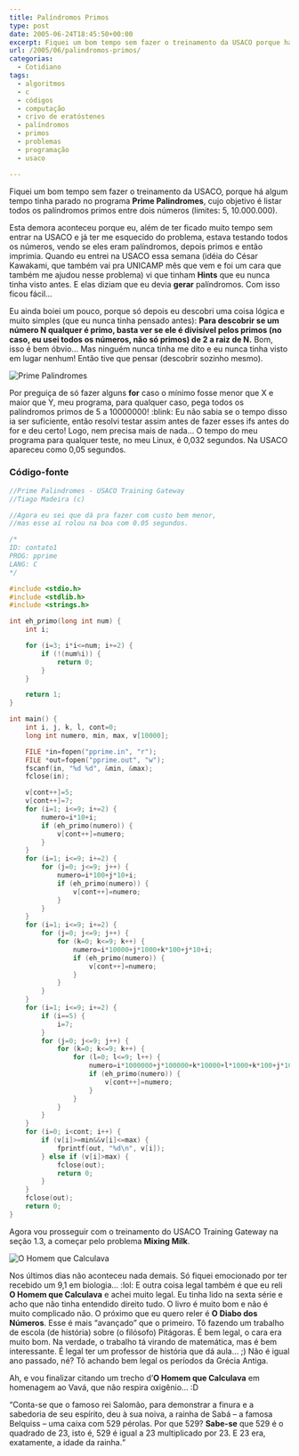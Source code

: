 ```yaml
---
title: Palíndromos Primos
type: post
date: 2005-06-24T18:45:50+00:00
excerpt: Fiquei um bom tempo sem fazer o treinamento da USACO porque há algum tempo tinha parado no programa "Prime Palindromes", cujo objetivo é listar todos os palíndromos primos entre dois números (limites 5, 10.000.000). Agora consegui prosseguir com o treinamento!
url: /2005/06/palindromos-primos/
categorias:
  - Cotidiano
tags:
  - algoritmos
  - c
  - códigos
  - computação
  - crivo de eratóstenes
  - palíndromos
  - primos
  - problemas
  - programação
  - usaco

---
```

Fiquei um bom tempo sem fazer o treinamento da USACO, porque há algum tempo tinha parado no programa **Prime Palindromes**, cujo objetivo é listar todos os palíndromos primos entre dois números (limites: 5, 10.000.000).

Esta demora aconteceu porque eu, além de ter ficado muito tempo sem entrar na USACO e já ter me esquecido do problema, estava testando todos os números, vendo se eles eram palíndromos, depois primos e então imprimia. Quando eu entrei na USACO essa semana (idéia do César Kawakami, que também vai pra UNICAMP mês que vem e foi um cara que também me ajudou nesse problema) vi que tinham **Hints** que eu nunca tinha visto antes. E elas diziam que eu devia **gerar** palíndromos. Com isso ficou fácil…

Eu ainda boiei um pouco, porque só depois eu descobri uma coisa lógica e muito simples (que eu nunca tinha pensado antes): **Para descobrir se um número N qualquer é primo, basta ver se ele é divisível pelos primos (no caso, eu usei todos os números, não só primos) de 2 a raiz de N.** Bom, isso é bem óbvio… Mas ninguém nunca tinha me dito e eu nunca tinha visto em lugar nenhum! Então tive que pensar (descobrir sozinho mesmo).

![Prime Palindromes](https://farm1.staticflickr.com/15/21431632_24e1b61281.jpg)

Por preguiça de só fazer alguns **for** caso o mínimo fosse menor que X e maior que Y, meu programa, para qualquer caso, pega todos os palíndromos primos de 5 a 10000000! :blink: Eu não sabia se o tempo disso ia ser suficiente, então resolvi testar assim antes de fazer esses ifs antes do for e deu certo! Logo, nem precisa mais de nada… O tempo do meu programa para qualquer teste, no meu Linux, é 0,032 segundos. Na USACO apareceu como 0,05 segundos.

### Código-fonte

```c
//Prime Palindromes - USACO Training Gateway
//Tiago Madeira (c)

//Agora eu sei que dá pra fazer com custo bem menor,
//mas esse aí rolou na boa com 0.05 segundos.

/*
ID: contato1
PROG: pprime
LANG: C
*/

#include <stdio.h>
#include <stdlib.h>
#include <strings.h>

int eh_primo(long int num) {
	int i;

	for (i=3; i*i<=num; i+=2) {
		if (!(num%i)) {
			return 0;
		}
	}

	return 1;
}

int main() {
	int i, j, k, l, cont=0;
	long int numero, min, max, v[10000];

	FILE *in=fopen("pprime.in", "r");
	FILE *out=fopen("pprime.out", "w");
	fscanf(in, "%d %d", &min, &max);
	fclose(in);

	v[cont++]=5;
	v[cont++]=7;
	for (i=1; i<=9; i+=2) {
		numero=i*10+i;
		if (eh_primo(numero)) {
			v[cont++]=numero;
		}
	}
	for (i=1; i<=9; i+=2) {
		for (j=0; j<=9; j++) {
			numero=i*100+j*10+i;
			if (eh_primo(numero)) {
				v[cont++]=numero;
			}
		}
	}
	for (i=1; i<=9; i+=2) {
		for (j=0; j<=9; j++) {
			for (k=0; k<=9; k++) {
				numero=i*10000+j*1000+k*100+j*10+i;
				if (eh_primo(numero)) {
					v[cont++]=numero;
				}
			}
		}
	}
	for (i=1; i<=9; i+=2) {
		if (i==5) {
			i=7;
		}
		for (j=0; j<=9; j++) {
			for (k=0; k<=9; k++) {
				for (l=0; l<=9; l++) {
					numero=i*1000000+j*100000+k*10000+l*1000+k*100+j*10+i;
					if (eh_primo(numero)) {
						v[cont++]=numero;
					}
				}
			}
		}
	}
	for (i=0; i<cont; i++) {
		if (v[i]>=min&&v[i]<=max) {
			fprintf(out, "%d\n", v[i]);
		} else if (v[i]>max) {
			fclose(out);
			return 0;
		}
	}
	fclose(out);
	return 0;
}
```

Agora vou prosseguir com o treinamento do USACO Training Gateway na seção 1.3, a começar pelo problema **Mixing Milk**.

![O Homem que Calculava](https://farm1.staticflickr.com/17/21435715_88e18b6959.jpg)

Nos últimos dias não aconteceu nada demais. Só fiquei emocionado por ter recebido um 9,1 em biologia… :lol: E outra coisa legal também é que eu reli **O Homem que Calculava** e achei muito legal. Eu tinha lido na sexta série e acho que não tinha entendido direito tudo. O livro é muito bom e não é muito complicado não. O próximo que eu quero reler é **O Diabo dos Números**. Esse é mais “avançado” que o primeiro. Tô fazendo um trabalho de escola (de história) sobre (o filósofo) Pitágoras. É bem legal, o cara era muito bom. Na verdade, o trabalho tá virando de matemática, mas é bem interessante. É legal ter um professor de história que dá aula… ;) Não é igual ano passado, né? Tô achando bem legal os períodos da Grécia Antiga.

Ah, e vou finalizar citando um trecho d’**O Homem que Calculava** em homenagem ao Vavá, que não respira oxigênio… :D

<q>Conta-se que o famoso rei Salomão, para demonstrar a finura e a sabedoria de seu espírito, deu à sua noiva, a rainha de Sabá – a famosa Belquiss – uma caixa com 529 pérolas. Por que 529? <strong>Sabe-se</strong> que 529 é o quadrado de 23, isto é, 529 é igual a 23 multiplicado por 23. E 23 era, exatamente, a idade da rainha.</q>


